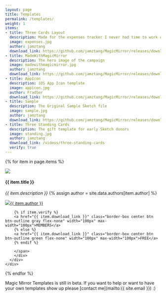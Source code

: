 ```yaml
---
layout: page
title: Templates
permalink: /templates/
weight: 1
items:
- title: Three Cards Layout
  description: Made for the expenses tracker I never had time to work on
  image: expenses.jpg
  author: jamztang
  download_link: https://github.com/jamztang/MagicMirror/releases/download/templates/magicmirror-perspective-expenses.sketch
- title: MadeWithMagicMirror
  description: The hero image of the campaign
  image: madewithmagicmirror.jpg
  author: jamztang
  download_link: https://github.com/jamztang/MagicMirror/releases/download/templates/magicmirror-perspective-madewithmagicmirror.sketch
- title: AppIcon
  description: iOS App Icon template
  image: appicon.jpg
  author: FradSer
  download_link: https://github.com/jamztang/MagicMirror/releases/download/templates/app-icon-by-fradser.sketch
- title: Sample
  description: The Original Sample Sketch file
  image: sample.jpg
  author: jamztang
  download_link: https://github.com/jamztang/MagicMirror/releases/download/v1.0/magicmirror-sample.sketch
- title: Three Standing Cards
  description: The gift template for early Sketch donors
  image: standing.jpg
  author: jamztang
  download_link: /videos/three-standing-cards
  verify: true
---
```


<div class="flex flex-wrap mxn2 templates">

  {% for item in page.items %}
    <div class="flex sm-col-6 border-box p1 template">
      <div class="p1 border rounded">
        <img src="/images/templates/{{ item.image }}" height="auto" />
        <div class="mx-auto">
        <span class="flex flex-center">
	        <span class="flex-auto">
		        <h4 class="title mt1 mb1 bold">{{ item.title }}</h4>
		        <i class="meta m0">{{ item.description }}</i>
            {% assign author = site.data.authors[item.author] %}
            <p class="author"><img src="{{ author.avatar }}" class="avatar"/><a href="{{ author.link }}" class="name">{{ item.author }}</a></p>
		    </span>

        {% if item.verify %}
        <a href="{{ item.download_link }}" class="border-box center btn btn-outline gray flex-none" width="100px" max-width="100px">MEMBERS</a>
        {% else %}
        <a href="{{ item.download_link }}" class="border-box center btn btn-outline green flex-none" width="100px" max-width="100px">FREE</a>
        {% endif %}

		</span>
		</div>
      </div>
    </div>
  {% endfor %}

</div>


<div class="center wrapper mt4" markdown="1">

Magic Mirror Templates is still in beta. If you want to help or want to have your own templates show up please [contact me](mailto:{{ site.email }}) :)

</div>

